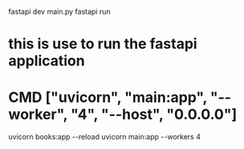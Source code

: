 fastapi dev main.py
fastapi run

# this is use to run the fastapi application
# CMD ["uvicorn", "main:app", "--worker", "4", "--host", "0.0.0.0"]

uvicorn books:app --reload
uvicorn main:app --workers 4